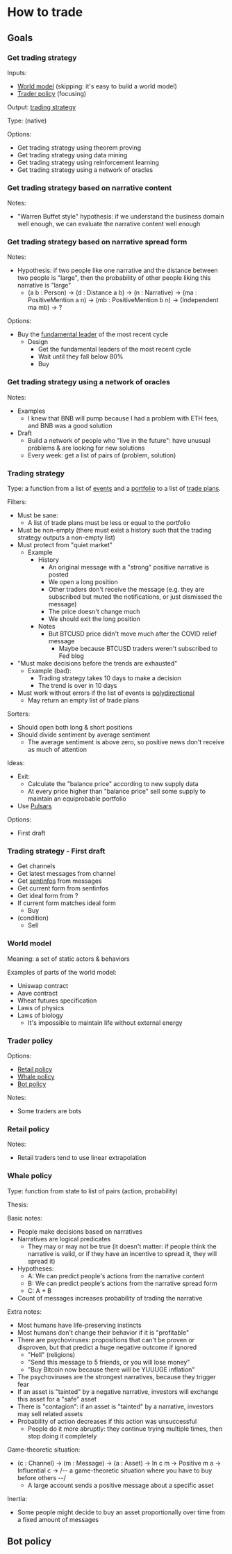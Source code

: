 # How to trade

## Goals

### Get trading strategy

Inputs:

* [World model](#world-model) (skipping: it's easy to build a world model)
* [Trader policy](#trader-policy) (focusing)

Output: [trading strategy](#trading-strategy)

Type: (native)

Options:

* Get trading strategy using theorem proving
* Get trading strategy using data mining
* Get trading strategy using reinforcement learning
* Get trading strategy using a network of oracles

### Get trading strategy based on narrative content

Notes:

* "Warren Buffet style" hypothesis: if we understand the business domain well enough, we can evaluate the narrative content well enough

### Get trading strategy based on narrative spread form

Notes:

* Hypothesis: if two people like one narrative and the distance between two people is "large", then the probability of other people liking this narrative is "large"
  * (a b : Person) -> (d : Distance a b) -> (n : Narrative) -> (ma : PositiveMention a n) -> (mb : PositiveMention b n) -> (Independent ma mb) -> ?

Options:

* Buy the [fundamental leader](definitions.md#fundamental-leader) of the most recent cycle
  * Design
    * Get the fundamental leaders of the most recent cycle
    * Wait until they fall below 80%
    * Buy

### Get trading strategy using a network of oracles

Notes:

* Examples
  * I knew that BNB will pump because I had a problem with ETH fees, and BNB was a good solution
* Draft
  * Build a network of people who "live in the future": have unusual problems & are looking for new solutions
  * Every week: get a list of pairs of (problem, solution)

### Trading strategy

Type: a function from a list of [events](definitions.md#event) and a [portfolio](definitions.md#portfolio) to a list of [trade plans](definitions.md#trade-plan).

Filters:

* Must be sane:
  * A list of trade plans must be less or equal to the portfolio
* Must be non-empty (there must exist a history such that the trading strategy outputs a non-empty list)
* Must protect from "quiet market"
  * Example
    * History
      * An original message with a "strong" positive narrative is posted
      * We open a long position
      * Other traders don't receive the message (e.g. they are subscribed but muted the notifications, or just dismissed the message)
      * The price doesn't change much
      * We should exit the long position
    * Notes
      * But BTCUSD price didn't move much after the COVID relief message
        * Maybe because BTCUSD traders weren't subscribed to Fed blog
* "Must make decisions before the trends are exhausted"
  * Example (bad):
    * Trading strategy takes 10 days to make a decision
    * The trend is over in 10 days
* Must work without errors if the list of events is [polydirectional](definitions.md#polydirectional)
  * May return an empty list of trade plans

Sorters:

* Should open both long & short positions
* Should divide sentiment by average sentiment
  * The average sentiment is above zero, so positive news don't receive as much of attention

Ideas:

* Exit:
  * Calculate the "balance price" according to new supply data
  * At every price higher than "balance price" sell some supply to maintain an equiprobable portfolio
* Use [Pulsars](definitions.md#pulsar)

Options:

* First draft

### Trading strategy - First draft

* Get channels
* Get latest messages from channel
* Get [sentinfos](definitions.md#sentinfo) from messages
* Get current form from sentinfos
* Get ideal form from ?
* If current form matches ideal form
  * Buy
* (condition)
  * Sell

### World model

Meaning: a set of static actors & behaviors

Examples of parts of the world model:

* Uniswap contract
* Aave contract
* Wheat futures specification
* Laws of physics
* Laws of biology
  * It's impossible to maintain life without external energy

### Trader policy

Options:

* [Retail policy](#retail-policy)
* [Whale policy](#whale-policy)
* [Bot policy](#bot-policy)

Notes:

* Some traders are bots

### Retail policy

Notes:

* Retail traders tend to use linear extrapolation

### Whale policy

Type: function from state to list of pairs (action, probability)

Thesis:

Basic notes:

* People make decisions based on narratives
* Narratives are logical predicates
  * They may or may not be true (it doesn't matter: if people think the narrative is valid, or if they have an incentive to spread it, they will spread it)
* Hypotheses:
  * A: We can predict people's actions from the narrative content
  * B: We can predict people's actions from the narrative spread form
  * C: A + B
* Count of messages increases probability of trading the narrative

Extra notes:

* Most humans have life-preserving instincts
* Most humans don't change their behavior if it is "profitable"
* There are psychoviruses: propositions that can't be proven or disproven, but that predict a huge negative outcome if ignored
  * "Hell" (religions)
  * "Send this message to 5 friends, or you will lose money"
  * "Buy Bitcoin now because there will be YUUUGE inflation"
* The psychoviruses are the strongest narratives, because they trigger fear
* If an asset is "tainted" by a negative narrative, investors will exchange this asset for a "safe" asset
* There is "contagion": if an asset is "tainted" by a narrative, investors may sell related assets
* Probability of action decreases if this action was unsuccessful
  * People do it more abruptly: they continue trying multiple times, then stop doing it completely

Game-theoretic situation:

* (c : Channel) -> (m : Message) -> (a : Asset) -> In c m -> Positive m a -> Influential c -> /-- a game-theoretic situation where you have to buy before others --/
  * A large account sends a positive message about a specific asset

Inertia:

* Some people might decide to buy an asset proportionally over time from a fixed amount of messages

## Bot policy
